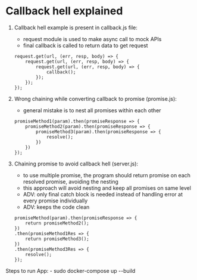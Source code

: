 # Callback hell explained

1) Callback hell example is present in callback.js file: 
	- request module is used to make async call to mock APIs
	- final callback is called to return data to get request

	```
	request.get(url, (err, resp, body) => {
		request.get(url, (err, resp, body) => {
			request.get(url, (err, resp, body) => {
				callback();
			});
		});
	});
	```
2) Wrong chaining while converting callback to promise (promise.js):
	- general mistake is to nest all promises within each other
	```
	promiseMethod1(param).then(promiseResponse => {
		promiseMethod2(param).then(promiseResponse => {
			promiseMethod3(param).then(promiseResponse => {
				resolve();
			})
		})
	});
	```
2) Chaining promise to avoid callback hell (server.js):
	- to use multiple promise, the program should return promise on each resolved promise, avoiding the nesting
	- this approach will avoid nesting and keep all promises on same level
	- ADV: only final catch block is needed instead of handling error at every promise individually
	- ADV: keeps the code clean
	```
	promiseMethod(param).then(promiseResponse => {
		return promiseMethod2();
	})
	.then(promiseMethod1Res => {
		return promiseMethod3();
	})
	.then(promiseMethod3Res => {
		resolve();
	});
	```

Steps to run App:
	- sudo docker-compose up --build